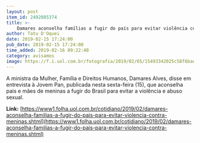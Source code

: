 ```yaml
---
layout: post
item_id: 2492085374
title: >-
    Damares aconselha famílias a fugir do país para evitar violência contra meninas
author: Tatu D'Oquei
date: 2019-02-15 17:24:00
pub_date: 2019-02-15 17:24:00
time_added: 2019-02-16 09:22:48
category: avisamos
image: https://f.i.uol.com.br/fotografia/2019/02/05/15493342025c58f6baeace8_1549334202_3x2_lg.jpg
---
```


​A ministra da Mulher, Família e Direitos Humanos, Damares Alves, disse em entrevista à Jovem Pan, publicada nesta sexta-feira (15), que aconselha pais e mães de meninas a fugir do Brasil para evitar a violência e abuso sexual.

**Link:** [https://www1.folha.uol.com.br/cotidiano/2019/02/damares-aconselha-familias-a-fugir-do-pais-para-evitar-violencia-contra-meninas.shtml](https://www1.folha.uol.com.br/cotidiano/2019/02/damares-aconselha-familias-a-fugir-do-pais-para-evitar-violencia-contra-meninas.shtml)

